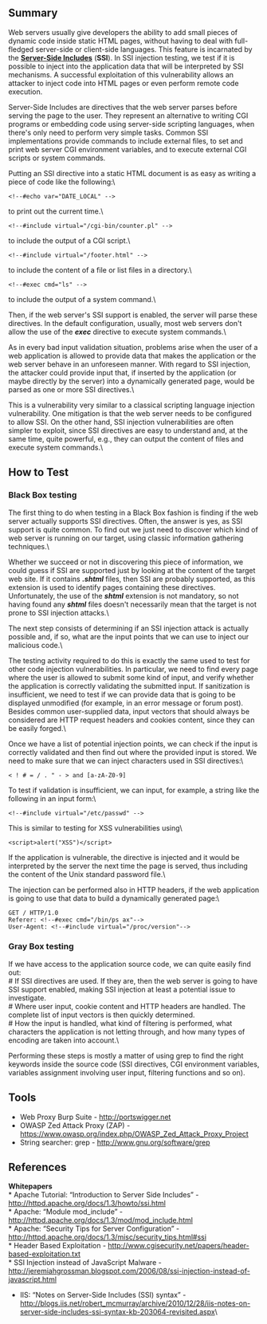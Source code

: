 Summary
-------

Web servers usually give developers the ability to add small pieces of dynamic code inside static HTML pages, without having to deal with full-fledged server-side or client-side languages. This feature is incarnated by the **[Server-Side Includes](Server-Side_Includes_%28SSI%29_Injection "wikilink")** (**SSI**). In SSI injection testing, we test if it is possible to inject into the application data that will be interpreted by SSI mechanisms. A successful exploitation of this vulnerability allows an attacker to inject code into HTML pages or even perform remote code execution.

Server-Side Includes are directives that the web server parses before serving the page to the user. They represent an alternative to writing CGI programs or embedding code using server-side scripting languages, when there's only need to perform very simple tasks. Common SSI implementations provide commands to include external files, to set and print web server CGI environment variables, and to execute external CGI scripts or system commands.

Putting an SSI directive into a static HTML document is as easy as writing a piece of code like the following:\

    <!--#echo var="DATE_LOCAL" -->

to print out the current time.\

    <!--#include virtual="/cgi-bin/counter.pl" -->

to include the output of a CGI script.\

    <!--#include virtual="/footer.html" -->

to include the content of a file or list files in a directory.\

    <!--#exec cmd="ls" -->

to include the output of a system command.\

Then, if the web server's SSI support is enabled, the server will parse these directives. In the default configuration, usually, most web servers don't allow the use of the ***exec*** directive to execute system commands.\

As in every bad input validation situation, problems arise when the user of a web application is allowed to provide data that makes the application or the web server behave in an unforeseen manner. With regard to SSI injection, the attacker could provide input that, if inserted by the application (or maybe directly by the server) into a dynamically generated page, would be parsed as one or more SSI directives.\

This is a vulnerability very similar to a classical scripting language injection vulnerability. One mitigation is that the web server needs to be configured to allow SSI. On the other hand, SSI injection vulnerabilities are often simpler to exploit, since SSI directives are easy to understand and, at the same time, quite powerful, e.g., they can output the content of files and execute system commands.\

How to Test
-----------

### Black Box testing

The first thing to do when testing in a Black Box fashion is finding if the web server actually supports SSI directives. Often, the answer is yes, as SSI support is quite common. To find out we just need to discover which kind of web server is running on our target, using classic information gathering techniques.\

Whether we succeed or not in discovering this piece of information, we could guess if SSI are supported just by looking at the content of the target web site. If it contains ***.shtml*** files, then SSI are probably supported, as this extension is used to identify pages containing these directives. Unfortunately, the use of the ***shtml*** extension is not mandatory, so not having found any ***shtml*** files doesn't necessarily mean that the target is not prone to SSI injection attacks.\

The next step consists of determining if an SSI injection attack is actually possible and, if so, what are the input points that we can use to inject our malicious code.\

The testing activity required to do this is exactly the same used to test for other code injection vulnerabilities. In particular, we need to find every page where the user is allowed to submit some kind of input, and verify whether the application is correctly validating the submitted input. If sanitization is insufficient, we need to test if we can provide data that is going to be displayed unmodified (for example, in an error message or forum post). Besides common user-supplied data, input vectors that should always be considered are HTTP request headers and cookies content, since they can be easily forged.\

Once we have a list of potential injection points, we can check if the input is correctly validated and then find out where the provided input is stored. We need to make sure that we can inject characters used in SSI directives:\

    < ! # = / . " - > and [a-zA-Z0-9]

To test if validation is insufficient, we can input, for example, a string like the following in an input form:\

    <!--#include virtual="/etc/passwd" -->

This is similar to testing for XSS vulnerabilities using\

    <script>alert("XSS")</script>

If the application is vulnerable, the directive is injected and it would be interpreted by the server the next time the page is served, thus including the content of the Unix standard password file.\

The injection can be performed also in HTTP headers, if the web application is going to use that data to build a dynamically generated page:\

    GET / HTTP/1.0
    Referer: <!--#exec cmd="/bin/ps ax"-->
    User-Agent: <!--#include virtual="/proc/version"-->

### Gray Box testing

If we have access to the application source code, we can quite easily find out:\
\# If SSI directives are used. If they are, then the web server is going to have SSI support enabled, making SSI injection at least a potential issue to investigate.\
\# Where user input, cookie content and HTTP headers are handled. The complete list of input vectors is then quickly determined.\
\# How the input is handled, what kind of filtering is performed, what characters the application is not letting through, and how many types of encoding are taken into account.\

Performing these steps is mostly a matter of using grep to find the right keywords inside the source code (SSI directives, CGI environment variables, variables assignment involving user input, filtering functions and so on).

Tools
-----

-   Web Proxy Burp Suite - <http://portswigger.net>
-   OWASP Zed Attack Proxy (ZAP) - <https://www.owasp.org/index.php/OWASP_Zed_Attack_Proxy_Project>
-   String searcher: grep - <http://www.gnu.org/software/grep>

References
----------

**Whitepapers**\
\* Apache Tutorial: “Introduction to Server Side Includes” - <http://httpd.apache.org/docs/1.3/howto/ssi.html>\
\* Apache: “Module mod\_include” - <http://httpd.apache.org/docs/1.3/mod/mod_include.html>\
\* Apache: “Security Tips for Server Configuration” - <http://httpd.apache.org/docs/1.3/misc/security_tips.html#ssi>\
\* Header Based Exploitation - <http://www.cgisecurity.net/papers/header-based-exploitation.txt>\
\* SSI Injection instead of JavaScript Malware - <http://jeremiahgrossman.blogspot.com/2006/08/ssi-injection-instead-of-javascript.html>

-   IIS: “Notes on Server-Side Includes (SSI) syntax” - <http://blogs.iis.net/robert_mcmurray/archive/2010/12/28/iis-notes-on-server-side-includes-ssi-syntax-kb-203064-revisited.aspx>\

